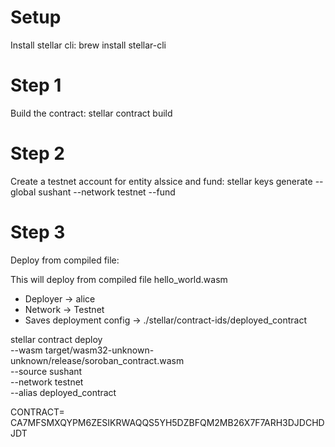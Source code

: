 # Setup

Install stellar cli:
brew install stellar-cli

# Step 1

Build the contract:
stellar contract build

# Step 2

Create a testnet account for entity alssice and fund:
stellar keys generate --global sushant --network testnet --fund

# Step 3

Deploy from compiled file:

This will deploy from compiled file hello_world.wasm

- Deployer -> alice
- Network -> Testnet
- Saves deployment config -> ./stellar/contract-ids/deployed_contract

stellar contract deploy \
 --wasm target/wasm32-unknown-unknown/release/soroban_contract.wasm \
 --source sushant \
 --network testnet \
 --alias deployed_contract

CONTRACT= CA7MFSMXQYPM6ZESIKRWAQQS5YH5DZBFQM2MB26X7F7ARH3DJDCHDJDT
